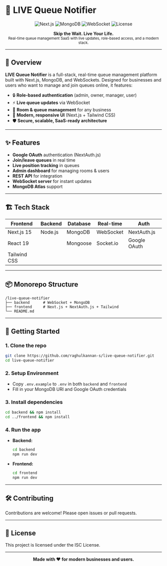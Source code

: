 # 🔴 LIVE Queue Notifier

<p align="center">
    <img src="https://img.shields.io/badge/Next.js-15.3.4-blue?logo=nextdotjs" alt="Next.js" />
    <img src="https://img.shields.io/badge/MongoDB-6.x-green?logo=mongodb" alt="MongoDB" />
    <img src="https://img.shields.io/badge/WebSocket-Live-blueviolet?logo=websocket" alt="WebSocket" />
    <img src="https://img.shields.io/badge/License-ISC-yellow" alt="License" />
</p>

<p align="center">
    <b>Skip the Wait. Live Your Life.</b><br>
    <sub>Real-time queue management SaaS with live updates, role-based access, and a modern stack.</sub>
</p>

---

## 🚀 Overview

**LIVE Queue Notifier** is a full-stack, real-time queue management platform built with Next.js, MongoDB, and WebSockets. Designed for businesses and users who want to manage and join queues online, it features:

- 🔒 **Role-based authentication** (admin, owner, manager, user)
- ⚡ **Live queue updates** via WebSocket
- 🏢 **Room & queue management** for any business
- 📱 **Modern, responsive UI** (Next.js + Tailwind CSS)
- 🛡️ **Secure, scalable, SaaS-ready architecture**

---

## ✨ Features

- **Google OAuth** authentication (NextAuth.js)
- **Join/leave queues** in real time
- **Live position tracking** in queues
- **Admin dashboard** for managing rooms & users
- **REST API** for integration
- **WebSocket server** for instant updates
- **MongoDB Atlas** support

---

## 🏗️ Tech Stack

| Frontend      | Backend         | Database   | Real-time   | Auth         |
|---------------|----------------|------------|-------------|--------------|
| Next.js 15    | Node.js        | MongoDB    | WebSocket   | NextAuth.js  |
| React 19      |                | Mongoose   | Socket.io   | Google OAuth |
| Tailwind CSS  |                |            |             |              |

---

## 📦 Monorepo Structure

```
/live-queue-notifier
├── backend      # WebSocket + MongoDB
├── frontend     # Next.js + NextAuth.js + Tailwind
└── README.md
```

---

## 🚀 Getting Started

### 1. Clone the repo

```bash
git clone https://github.com/raghulkannan-s/live-queue-notifier.git
cd live-queue-notifier
```

### 2. Setup Environment

- Copy `.env.example` to `.env` in both `backend` and `frontend`
- Fill in your MongoDB URI and Google OAuth credentials

### 3. Install dependencies

```bash
cd backend && npm install
cd ../frontend && npm install
```

### 4. Run the app

- **Backend:**  
    ```bash
    cd backend
    npm run dev
    ```
- **Frontend:**  
    ```bash
    cd frontend
    npm run dev
    ```

---

## 🛠️ Contributing

Contributions are welcome! Please open issues or pull requests.

---

## 📄 License

This project is licensed under the ISC License.

---

<p align="center">
    <b>Made with ❤️ for modern businesses and users.</b>
</p>
